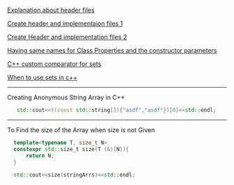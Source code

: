 [Explanation about header files](https://docs.microsoft.com/en-us/cpp/cpp/header-files-cpp?view=msvc-170)

[Create header and implementaion files 1](http://www.math.uaa.alaska.edu/~afkjm/csce211/handouts/SeparateCompilation.pdf)

[Create Header and implementation files 2](https://cookierobotics.com/040/)

[Having same names for Class Properties and the constructor parameters](https://stackoverflow.com/questions/268587/can-i-use-identical-names-for-fields-and-constructor-parameters)

[C++ custom comparator for sets](https://usaco.guide/silver/custom-cpp-stl?lang=cpp)

[When to use sets in c++](http://lafstern.org/matt/col1.pdf)

---

Creating Anonymous String Array in C++
```c++
   std::cout<<((const std::string[]){"asdf","asdf"})[0]<<std::endl;
```
---

To Find the size of the Array when size is not Given
```c++
  template<typename T, size_t N>
  constexpr std::size_t size(T (&)[N]){
      return N;
  }
  
  std::cout<<size(stringArrs)<<std::endl;
```
